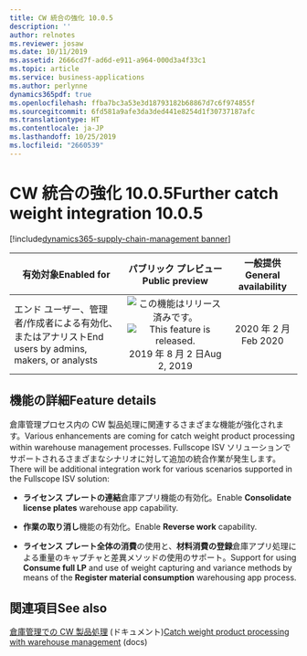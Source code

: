 ```yaml
---
title: CW 統合の強化 10.0.5
description: ''
author: relnotes
ms.reviewer: josaw
ms.date: 10/11/2019
ms.assetid: 2666cd7f-ad6d-e911-a964-000d3a4f33c1
ms.topic: article
ms.service: business-applications
ms.author: perlynne
dynamics365pdf: true
ms.openlocfilehash: ffba7bc3a53e3d18793182b68867d7c6f974855f
ms.sourcegitcommit: 6fd581a9afe3da3ded441e8254d1f30737187afc
ms.translationtype: HT
ms.contentlocale: ja-JP
ms.lasthandoff: 10/25/2019
ms.locfileid: "2660539"
---
```

# <a name="further-catch-weight-integration-1005"></a><span data-ttu-id="47830-102">CW 統合の強化 10.0.5</span><span class="sxs-lookup"><span data-stu-id="47830-102">Further catch weight integration 10.0.5</span></span>
[!include[dynamics365-supply-chain-management banner](../includes/dynamics365-supply-chain-management.md)]

| <span data-ttu-id="47830-103">有効対象</span><span class="sxs-lookup"><span data-stu-id="47830-103">Enabled for</span></span>    |  <span data-ttu-id="47830-104">パブリック プレビュー</span><span class="sxs-lookup"><span data-stu-id="47830-104">Public preview</span></span> | <span data-ttu-id="47830-105">一般提供</span><span class="sxs-lookup"><span data-stu-id="47830-105">General availability</span></span> | 
| ---------- | :----------: |:----------: |
|<span data-ttu-id="47830-106">エンド ユーザー、管理者/作成者による有効化、またはアナリスト</span><span class="sxs-lookup"><span data-stu-id="47830-106">End users by admins, makers, or analysts</span></span>|<span data-ttu-id="47830-107">![この機能はリリース済みです。](/dynamics365-release-plan/media/green-checkmark.png "この機能はリリース済みです。")</span><span class="sxs-lookup"><span data-stu-id="47830-107">![This feature is released.](/dynamics365-release-plan/media/green-checkmark.png "This feature is released.")</span></span> <span data-ttu-id="47830-108">2019 年 8 月 2 日</span><span class="sxs-lookup"><span data-stu-id="47830-108">Aug 2, 2019</span></span>| <span data-ttu-id="47830-109">2020 年 2 月</span><span class="sxs-lookup"><span data-stu-id="47830-109">Feb 2020</span></span>|






## <a name="feature-details"></a><span data-ttu-id="47830-110">機能の詳細</span><span class="sxs-lookup"><span data-stu-id="47830-110">Feature details</span></span>
<!--feature detail start -->
<span data-ttu-id="47830-111">倉庫管理プロセス内の CW 製品処理に関連するさまざまな機能が強化されます。</span><span class="sxs-lookup"><span data-stu-id="47830-111">Various enhancements are coming for catch weight product processing within warehouse management processes.</span></span> <span data-ttu-id="47830-112">Fullscope ISV ソリューションでサポートされるさまざまなシナリオに対して追加の統合作業が発生します。</span><span class="sxs-lookup"><span data-stu-id="47830-112">There will be additional integration work for various scenarios supported in the Fullscope ISV solution:</span></span>

- <span data-ttu-id="47830-113">**ライセンス プレートの連結**倉庫アプリ機能の有効化。</span><span class="sxs-lookup"><span data-stu-id="47830-113">Enable **Consolidate license plates** warehouse app capability.</span></span>

- <span data-ttu-id="47830-114">**作業の取り消し**機能の有効化。</span><span class="sxs-lookup"><span data-stu-id="47830-114">Enable **Reverse work** capability.</span></span>

- <span data-ttu-id="47830-115">**ライセンス プレート全体の消費**の使用と、**材料消費の登録**倉庫アプリ処理による重量のキャプチャと差異メソッドの使用のサポート。</span><span class="sxs-lookup"><span data-stu-id="47830-115">Support for using **Consume full LP** and use of weight capturing and variance methods by means of the **Register material consumption** warehousing app process.</span></span>

<!--feature detail end -->










## <a name="see-also"></a><span data-ttu-id="47830-116">関連項目</span><span class="sxs-lookup"><span data-stu-id="47830-116">See also</span></span>

<span data-ttu-id="47830-117">[倉庫管理での CW 製品処理](https://docs.microsoft.com/dynamics365/unified-operations/supply-chain/warehousing/catch-weight-processing) (ドキュメント)</span><span class="sxs-lookup"><span data-stu-id="47830-117">[Catch weight product processing with warehouse management](https://docs.microsoft.com/dynamics365/unified-operations/supply-chain/warehousing/catch-weight-processing) (docs)</span></span>
